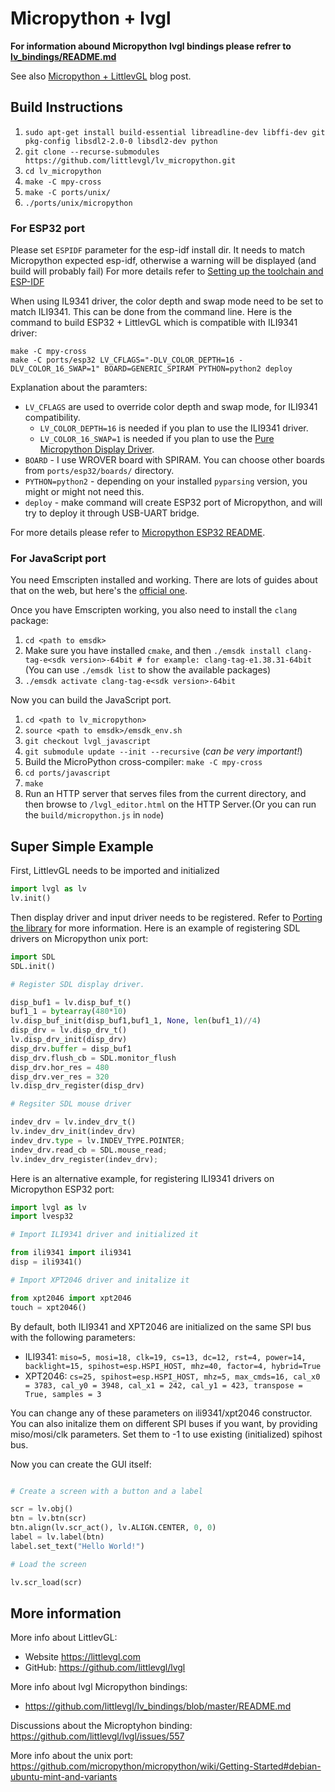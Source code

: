 # Micropython + lvgl

**For information abound Micropython lvgl bindings please refrer to [lv_bindings/README.md](https://github.com/littlevgl/lv_bindings/blob/master/README.md)**

See also [Micropython + LittlevGL](https://blog.littlevgl.com/2019-02-20/micropython-bindings) blog post.

## Build Instructions

1. `sudo apt-get install build-essential libreadline-dev libffi-dev git pkg-config libsdl2-2.0-0 libsdl2-dev python`
2. `git clone --recurse-submodules https://github.com/littlevgl/lv_micropython.git`
3. `cd lv_micropython`
4. `make -C mpy-cross`
5. `make -C ports/unix/`
6. `./ports/unix/micropython`

### For ESP32 port

Please set `ESPIDF` parameter for the esp-idf install dir.
It needs to match Micropython expected esp-idf, otherwise a warning will be displayed (and build will probably fail)
For more details refer to [Setting up the toolchain and ESP-IDF](https://github.com/littlevgl/lv_micropython/blob/master/ports/esp32/README.md#setting-up-the-toolchain-and-esp-idf)

When using IL9341 driver, the color depth and swap mode need to be set to match ILI9341. This can be done from the command line.
Here is the command to build ESP32 + LittlevGL which is compatible with ILI9341 driver:

```
make -C mpy-cross
make -C ports/esp32 LV_CFLAGS="-DLV_COLOR_DEPTH=16 -DLV_COLOR_16_SWAP=1" BOARD=GENERIC_SPIRAM PYTHON=python2 deploy
```

Explanation about the paramters:
- `LV_CFLAGS` are used to override color depth and swap mode, for ILI9341 compatibility.  
  - `LV_COLOR_DEPTH=16` is needed if you plan to use the ILI9341 driver.
  - `LV_COLOR_16_SWAP=1` is needed if you plan to use the [Pure Micropython Display Driver](https://blog.littlevgl.com/2019-08-05/micropython-pure-display-driver).
- `BOARD` - I use WROVER board with SPIRAM. You can choose other boards from `ports/esp32/boards/` directory.
- `PYTHON=python2` - depending on your installed `pyparsing` version, you might or might not need this.
- `deploy` - make command will create ESP32 port of Micropython, and will try to deploy it through USB-UART bridge.

For more details please refer to [Micropython ESP32 README](https://github.com/micropython/micropython/blob/master/ports/esp32/README.md).

### For JavaScript port

You need Emscripten installed and working. There are lots of guides about that on the web, but here's the [official one](https://emscripten.org/docs/getting_started/index.html).

Once you have Emscripten working, you also need to install the `clang` package:
1. `cd <path to emsdk>`
2. Make sure you have installed `cmake`, and then `./emsdk install clang-tag-e<sdk version>-64bit # for example: clang-tag-e1.38.31-64bit` (You can use `./emsdk list` to show the available packages)
3. `./emsdk activate clang-tag-e<sdk version>-64bit`

Now you can build the JavaScript port.

1. `cd <path to lv_micropython>`
2. `source <path to emsdk>/emsdk_env.sh`
3. `git checkout lvgl_javascript`
4. `git submodule update --init --recursive` (*can be very important!*)
5.  Build the MicroPython cross-compiler: `make -C mpy-cross`
6. `cd ports/javascript`
7. `make`
8. Run an HTTP server that serves files from the current directory, and then browse to `/lvgl_editor.html` on the HTTP Server.(Or you can run the `build/micropython.js` in `node`)

## Super Simple Example

First, LittlevGL needs to be imported and initialized

```python
import lvgl as lv
lv.init()
```

Then display driver and input driver needs to be registered.
Refer to [Porting the library](https://docs.littlevgl.com/#Porting) for more information.
Here is an example of registering SDL drivers on Micropython unix port:

```python
import SDL
SDL.init()

# Register SDL display driver.

disp_buf1 = lv.disp_buf_t()
buf1_1 = bytearray(480*10)
lv.disp_buf_init(disp_buf1,buf1_1, None, len(buf1_1)//4)
disp_drv = lv.disp_drv_t()
lv.disp_drv_init(disp_drv)
disp_drv.buffer = disp_buf1
disp_drv.flush_cb = SDL.monitor_flush
disp_drv.hor_res = 480
disp_drv.ver_res = 320
lv.disp_drv_register(disp_drv)

# Regsiter SDL mouse driver

indev_drv = lv.indev_drv_t()
lv.indev_drv_init(indev_drv) 
indev_drv.type = lv.INDEV_TYPE.POINTER;
indev_drv.read_cb = SDL.mouse_read;
lv.indev_drv_register(indev_drv);
```

Here is an alternative example, for registering ILI9341 drivers on Micropython ESP32 port:

```python
import lvgl as lv
import lvesp32

# Import ILI9341 driver and initialized it

from ili9341 import ili9341
disp = ili9341()

# Import XPT2046 driver and initalize it

from xpt2046 import xpt2046
touch = xpt2046()
```

By default, both ILI9341 and XPT2046 are initialized on the same SPI bus with the following parameters:

- ILI9341: `miso=5, mosi=18, clk=19, cs=13, dc=12, rst=4, power=14, backlight=15, spihost=esp.HSPI_HOST, mhz=40, factor=4, hybrid=True`
- XPT2046: `cs=25, spihost=esp.HSPI_HOST, mhz=5, max_cmds=16, cal_x0 = 3783, cal_y0 = 3948, cal_x1 = 242, cal_y1 = 423, transpose = True, samples = 3`

You can change any of these parameters on ili9341/xpt2046 constructor.
You can also initalize them on different SPI buses if you want, by providing miso/mosi/clk parameters. Set them to -1 to use existing (initialized) spihost bus.

Now you can create the GUI itself:

```python

# Create a screen with a button and a label

scr = lv.obj()
btn = lv.btn(scr)
btn.align(lv.scr_act(), lv.ALIGN.CENTER, 0, 0)
label = lv.label(btn)
label.set_text("Hello World!")

# Load the screen

lv.scr_load(scr)

```

## More information

More info about LittlevGL: 
- Website https://littlevgl.com
- GitHub: https://github.com/littlevgl/lvgl

More info about lvgl Micropython bindings:
- https://github.com/littlevgl/lv_bindings/blob/master/README.md

Discussions about the Microptyhon binding: https://github.com/littlevgl/lvgl/issues/557

More info about the unix port: https://github.com/micropython/micropython/wiki/Getting-Started#debian-ubuntu-mint-and-variants


